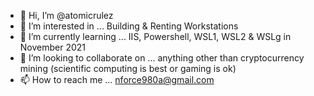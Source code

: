 - 👋 Hi, I’m @atomicrulez
- 👀 I’m interested in ...
Building & Renting Workstations
- 🌱 I’m currently learning ...
IIS, Powershell, WSL1, WSL2 & WSLg in November 2021
- 💞️ I’m looking to collaborate on ...
anything other than cryptocurrency mining (scientific computing is best or gaming is ok)
- 📫 How to reach me ...
nforce980a@gmail.com

<!---
atomicrulez/atomicrulez is a ✨ special ✨ repository because its `README.md` (this file) appears on your GitHub profile.
You can click the Preview link to take a look at your changes.
--->
